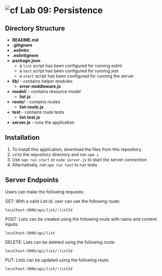 ![cf](https://i.imgur.com/7v5ASc8.png) Lab 09: Persistence
======

## Directory Structure
* **README.md**
* **.gitignore**
* **.eslintrc**
* **.eslintignore**
* **package.json**
  * a `lint` script has been configured for running eslint
  * a `test` script has been configured for running jest
  * a `start` script has been configured for running the server
* **lib/** - contains helper modules
  * **error-middleware.js**
* **model/** - contains resource model
  * **list.js**
* **route/** - contains routes
  * **list-route.js**
* **__test__** - contains route tests
  * **list.test.js**
* **server.js** - runs the application

## Installation
1. To install this application, download the files from this repository
2. `cd` to the repository directory and run `npm i`
3. Use `npm run start` or `node server.js` to start the server connection
4. Alternatively, run `npm run test` to run tests

## Server Endpoints
Users can make the following requests:

GET: With a valid List id, user can use the following route: 
```
localhost:3000/api/list/:listId
```

POST: Lists can be created using the following route with name and content inputs: 
```
localhost:3000/api/list
```


DELETE: Lists can be deleted using the following route: 
```
localhost:3000/api/list/:listId
```
PUT: Lists can be updated using the following route: 
```
localhost:3000/api/list/:listId